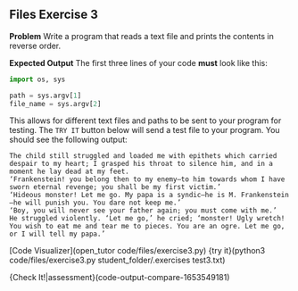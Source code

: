 ## Files Exercise 3

**Problem**
Write a program that reads a text file and prints the contents in reverse order.

**Expected Output**
The first three lines of your code **must** look like this:

```python
import os, sys

path = sys.argv[1]
file_name = sys.argv[2]
```
This allows for different text files and paths to be sent to your program for testing. The `TRY IT` button below will send a test file to your program. You should see the following output:

```text
The child still struggled and loaded me with epithets which carried despair to my heart; I grasped his throat to silence him, and in a moment he lay dead at my feet.
‘Frankenstein! you belong then to my enemy—to him towards whom I have sworn eternal revenge; you shall be my first victim.’
‘Hideous monster! Let me go. My papa is a syndic—he is M. Frankenstein—he will punish you. You dare not keep me.’
‘Boy, you will never see your father again; you must come with me.’
He struggled violently. ‘Let me go,’ he cried; ‘monster! Ugly wretch! You wish to eat me and tear me to pieces. You are an ogre. Let me go, or I will tell my papa.’
```

[Code Visualizer](open_tutor code/files/exercise3.py)
{try it}(python3 code/files/exercise3.py student_folder/.exercises test3.txt)

{Check It!|assessment}(code-output-compare-1653549181)
